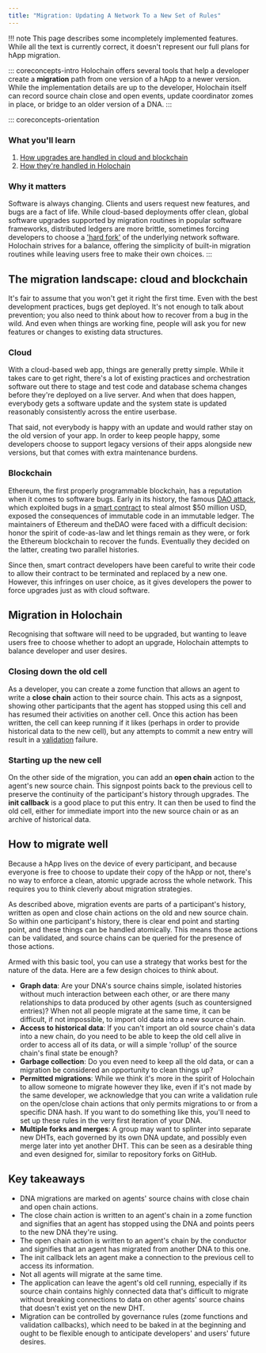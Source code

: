 ```yaml
---
title: "Migration: Updating A Network To a New Set of Rules"
---
```


!!! note
    This page describes some incompletely implemented features. While all the text is currently correct, it doesn't represent our full plans for hApp migration.

::: coreconcepts-intro
Holochain offers several tools that help a developer create a **migration** path from one version of a hApp to a newer version. While the implementation details are up to the developer, Holochain itself can record source chain close and open events, update coordinator zomes in place, or bridge to an older version of a DNA.
:::

::: coreconcepts-orientation
### What you'll learn

1. [How upgrades are handled in cloud and blockchain](#the-migration-landscape-cloud-and-blockchain)
2. [How they're handled in Holochain](#migration-in-holochain)

### Why it matters

Software is always changing. Clients and users request new features, and bugs are a fact of life. While cloud-based deployments offer clean, global software upgrades supported by migration routines in popular software frameworks, distributed ledgers are more brittle, sometimes forcing developers to choose a ['hard fork'](https://www.investopedia.com/terms/h/hard-fork.asp) of the underlying network software. Holochain strives for a balance, offering the simplicity of built-in migration routines while leaving users free to make their own choices.
:::

## The migration landscape: cloud and blockchain

It's fair to assume that you won't get it right the first time. Even with the best development practices, bugs get deployed. It's not enough to talk about prevention; you also need to think about how to recover from a bug in the wild. And even when things are working fine, people will ask you for new features or changes to existing data structures. 

### Cloud

With a cloud-based web app, things are generally pretty simple. While it takes care to get right, there's a lot of existing practices and orchestration software out there to stage and test code and database schema changes before they're deployed on a live server. And when that does happen, everybody gets a software update and the system state is updated reasonably consistently across the entire userbase.

That said, not everybody is happy with an update and would rather stay on the old version of your app. In order to keep people happy, some developers choose to support legacy versions of their apps alongside new versions, but that comes with extra maintenance burdens.

### Blockchain

Ethereum, the first properly programmable blockchain, has a reputation when it comes to software bugs. Early in its history, the famous [DAO attack](https://vessenes.com/deconstructing-thedao-attack-a-brief-code-tour/), which exploited bugs in a [smart contract](https://en.wikipedia.org/wiki/Smart_contract) to steal almost $50 million USD, exposed the consequences of immutable code in an immutable ledger. The maintainers of Ethereum and theDAO were faced with a difficult decision: honor the spirit of code-as-law and let things remain as they were, or fork the Ethereum blockchain to recover the funds. Eventually they decided on the latter, creating two parallel histories.

Since then, smart contract developers have been careful to write their code to allow their contract to be terminated and replaced by a new one. However, this infringes on user choice, as it gives developers the power to force upgrades just as with cloud software.

## Migration in Holochain

Recognising that software will need to be upgraded, but wanting to leave users free to choose whether to adopt an upgrade, Holochain attempts to balance developer and user desires.

### Closing down the old cell

As a developer, you can create a zome function that allows an agent to write a **close chain** action to their source chain. This acts as a signpost, showing other participants that the agent has stopped using this cell and has resumed their activities on another cell. Once this action has been written, the cell can keep running if it likes (perhaps in order to provide historical data to the new cell), but any attempts to commit a new entry will result in a [validation](../7_validation/) failure.

### Starting up the new cell

On the other side of the migration, you can add an **open chain** action to the agent's new source chain. This signpost points back to the previous cell to preserve the continuity of the participant's history through upgrades. The **init callback** is a good place to put this entry. It can then be used to find the old cell, either for immediate import into the new source chain or as an archive of historical data.

## How to migrate well

Because a hApp lives on the device of every participant, and because everyone is free to choose to update their copy of the hApp or not, there's no way to enforce a clean, atomic upgrade across the whole network. This requires you to think cleverly about migration strategies.

As described above, migration events are parts of a participant's history, written as open and close chain actions on the old and new source chain. So within one participant's history, there is clear end point and starting point, and these things can be handled atomically. This means those actions can be validated, and source chains can be queried for the presence of those actions.

Armed with this basic tool, you can use a strategy that works best for the nature of the data. Here are a few design choices to think about.

* **Graph data**: Are your DNA's source chains simple, isolated histories without much interaction between each other, or are there many relationships to data produced by other agents (such as countersigned entries)? When not all people migrate at the same time, it can be difficult, if not impossible, to import old data into a new source chain.
* **Access to historical data**: If you can't import an old source chain's data into a new chain, do you need to be able to keep the old cell alive in order to access all of its data, or will a simple 'rollup' of the source chain's final state be enough?
* **Garbage collection**: Do you even need to keep all the old data, or can a migration be considered an opportunity to clean things up?
* **Permitted migrations**: While we think it's more in the spirit of Holochain to allow someone to migrate however they like, even if it's not made by the same developer, we acknowledge that you can write a validation rule on the open/close chain actions that only permits migrations to or from a specific DNA hash. If you want to do something like this, you'll need to set up these rules in the very first iteration of your DNA.
* **Multiple forks and merges**: A group may want to splinter into separate new DHTs, each governed by its own DNA update, and possibly even merge later into yet another DHT. This can be seen as a desirable thing and even designed for, similar to repository forks on GitHub.


## Key takeaways

* DNA migrations are marked on agents' source chains with close chain and open chain actions.
* The close chain action is written to an agent's chain in a zome function and signifies that an agent has stopped using the DNA and points peers to the new DNA they're using.
* The open chain action is written to an agent's chain by the conductor and signifies that an agent has migrated from another DNA to this one.
* The init callback lets an agent make a connection to the previous cell to access its information.
* Not all agents will migrate at the same time.
* The application can leave the agent's old cell running, especially if its source chain contains highly connected data that's difficult to migrate without breaking connections to data on other agents' source chains that doesn't exist yet on the new DHT.
* Migration can be controlled by governance rules (zome functions and validation callbacks), which need to be baked in at the beginning and ought to be flexible enough to anticipate developers' and users' future desires.